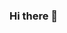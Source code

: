 ### Hi there 👋

<!--
**starla777/starla777** is a ✨ _special_ ✨ repository because its `README.md` (this file) appears on your GitHub profile.

Here are some ideas to get you started:

- 🔭 I’m currently working on Cheaters on the internet..
- 🌱 I’m currently learning .does the internet make a way for you to cheat more if it wasn't here
..
- 👯 I’m looking to collaborate on different couples and interactions on I terney...
- 🤔 I’m looking for help with ...
- 💬 Ask me about ..what I have learned .
- 📫 How to reach me: 7starla00@gmail.com...
- 😄 Pronouns: ...
- ⚡ Fun fact: ...
-->
